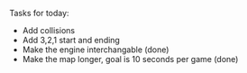 Tasks for today:
- Add collisions
- Add 3,2,1 start and ending
- Make the engine interchangable (done)
- Make the map longer, goal is 10 seconds per game (done)
